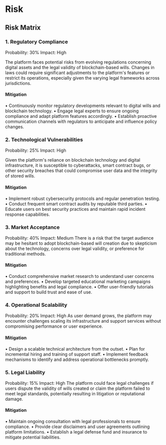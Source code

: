 # Risk
## Risk Matrix
### 1. Regulatory Compliance
Probability: 30% Impact: High

The platform faces potential risks from evolving regulations concerning digital assets and the legal validity of blockchain-based wills. Changes in laws could require significant adjustments to the platform's features or restrict its operations, especially given the varying legal frameworks across jurisdictions.

#### Mitigation
•	Continuously monitor regulatory developments relevant to digital wills and blockchain technology.
•	Engage legal experts to ensure ongoing compliance and adapt platform features accordingly.
•	Establish proactive communication channels with regulators to anticipate and influence policy changes.

### 2. Technological Vulnerabilities
Probability: 25% Impact: High

Given the platform's reliance on blockchain technology and digital infrastructure, it is susceptible to cyberattacks, smart contract bugs, or other security breaches that could compromise user data and the integrity of stored wills.

#### Mitigation
•	Implement robust cybersecurity protocols and regular penetration testing.
•	Conduct frequent smart contract audits by reputable third parties.
•	Educate users on best security practices and maintain rapid incident response capabilities.

### 3. Market Acceptance
Probability: 40% Impact: Medium
There is a risk that the target audience may be hesitant to adopt blockchain-based will creation due to skepticism about the technology, concerns over legal validity, or preference for traditional methods.

#### Mitigation
•	Conduct comprehensive market research to understand user concerns and preferences.
•	Develop targeted educational marketing campaigns highlighting benefits and legal compliance.
•	Offer user-friendly tutorials and support to build trust and ease of use.

### 4. Operational Scalability
Probability: 20% Impact: High
As user demand grows, the platform may encounter challenges scaling its infrastructure and support services without compromising performance or user experience.

#### Mitigation
•	Design a scalable technical architecture from the outset.
•	Plan for incremental hiring and training of support staff.
•	Implement feedback mechanisms to identify and address operational bottlenecks promptly.

### 5. Legal Liability
Probability: 15% Impact: High
The platform could face legal challenges if users dispute the validity of wills created or claim the platform failed to meet legal standards, potentially resulting in litigation or reputational damage.

#### Mitigation
•	Maintain ongoing consultation with legal professionals to ensure compliance.
•	Provide clear disclaimers and user agreements outlining platform limitations.
•	Establish a legal defense fund and insurance to mitigate potential liabilities.


